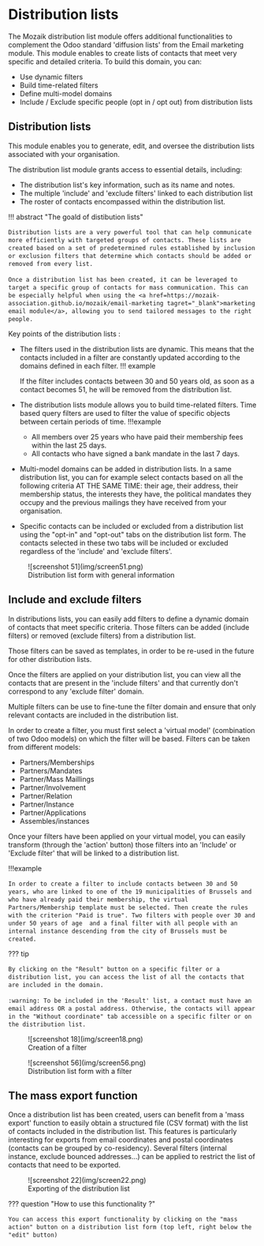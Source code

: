 # Distribution lists

The Mozaik distribution list module offers additional functionalities to complement the Odoo standard 'diffusion lists' from the Email marketing module. 
This module enables to create lists of contacts that meet very specific and detailed criteria. To build this domain, you can:

- Use dynamic filters
- Build time-related filters
- Define multi-model domains
- Include / Exclude specific people (opt in / opt out) from distribution lists 

## Distribution lists

This module enables you to generate, edit, and oversee the distribution lists associated with your organisation.

The distribution list module grants access to essential details, including:

- The distribution list's key information, such as its name and notes.
- The multiple 'include' and 'exclude filters' linked to each distribution list
- The roster of contacts encompassed within the distribution list.

!!! abstract "The goald of distibution lists" 

    Distribution lists are a very powerful tool that can help communicate more efficiently with targeted groups of contacts. These lists are created based on a set of predetermined rules established by inclusion or exclusion filters that determine which contacts should be added or removed from every list.

    Once a distribution list has been created, it can be leveraged to target a specific group of contacts for mass communication. This can be especially helpful when using the <a href=https://mozaik-association.github.io/mozaik/email-marketing tagret="_blank">marketing email module</a>, allowing you to send tailored messages to the right people.    
 
Key points of the distribution lists :

- The filters used in the distribution lists are dynamic. This means that the contacts included in a filter are constantly updated according to the domains defined in each filter. 
!!! example

    If the filter includes contacts between 30 and 50 years old, as soon as a contact becomes 51, he will be removed from the distribution list.   

- The distribution lists module allows you to build time-related filters. Time based query filters are used to filter the value of specific objects between certain periods of time.
!!!example

    - All members over 25 years who have paid their membership fees within the last 25 days.
    - All contacts who have signed a bank mandate in the last 7 days.

- Multi-model domains can be added in distribution lists. In a same distribution list, you can for example select contacts based on all the following criteria AT THE SAME TIME: their age, their address, their membership status, the interests they have, the political mandates they occupy and the previous mailings they have received from your organisation.

- Specific contacts can be included or excluded from a distribution list using the "opt-in" and "opt-out" tabs on the distribution list form. The contacts selected in these two tabs will be included or excluded regardless of the 'include' and 'exclude filters'. 

<figure markdown>
![screenshot 51](img/screen51.png)
 <figcaption>Distribution list form with general information</figcaption>
</figure>

## Include and exclude filters
 
In distributions lists, you can easily add filters to define a dynamic domain of contacts that meet specific criteria. Those filters can be added (include filters) or removed (exclude filters) from a distribution list. 

Those filters can be saved as templates, in order to be re-used in the future for other distribution lists. 

Once the filters are applied on your distribution list, you can view all the contacts that are present in the 'include filters' and that currently don't correspond to any 'exclude filter' domain.

Multiple filters can be use to fine-tune the filter domain and ensure that only relevant contacts are included in the distribution list.

In order to create a filter, you must first select a 'virtual model' (combination of two Odoo models) on which the filter will be based. Filters can be taken from different models: 

- Partners/Memberships
- Partners/Mandates
- Partner/Mass Maillings
- Partner/Involvement
- Partner/Relation 
- Partner/Instance
- Partner/Applications
- Assembles/instances 

Once your filters have been applied on your virtual model, you can easily transform (through the 'action' button) those filters into an 'Include' or 'Exclude filter' that will be linked to a distribution list. 

!!!example

    In order to create a filter to include contacts between 30 and 50 years, who are linked to one of the 19 municipalities of Brussels and who have already paid their membership, the virtual Partners/Membership template must be selected. Then create the rules with the criterion "Paid is true". Two filters with people over 30 and under 50 years of age  and a final filter with all people with an internal instance descending from the city of Brussels must be created.
??? tip

    By clicking on the "Result" button on a specific filter or a distribution list, you can access the list of all the contacts that are included in the domain. 

    :warning: To be included in the 'Result' list, a contact must have an email address OR a postal address. Otherwise, the contacts will appear in the "Without coordinate" tab accessible on a specific filter or on the distribution list.

<figure markdown>
![screenshot 18](img/screen18.png)
<figcaption>Creation of a filter</figcaption>
</figure>
<figure markdown>
![screenshot 56](img/screen56.png)
<figcaption>Distribution list form with a filter</figcaption>
</figure>

## The mass export function

Once a distribution list has been created, users can benefit from a 'mass export' function to easily obtain a structured file (CSV format) with the list of contacts included in the distribution list. This features is particularly interesting for exports from email coordinates and postal coordinates (contacts can be grouped by co-residency). Several filters (internal instance, exclude bounced addresses...) can be applied  to restrict the list of contacts that need to be exported. 

<figure markdown>
![screenshot 22](img/screen22.png)
 <figcaption>Exporting of the distribution list</figcaption>
</figure>

??? question "How to use this functionality ?"

    You can access this export functionality by clicking on the "mass action" button on a distribution list form (top left, right below the "edit" button)